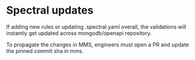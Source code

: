 # Spectral updates

If adding new rules or updating .spectral.yaml overall, the validations will instantly get updated across mongodb/openapi repository.

To propagate the changes in MMS, engineers must open a PR and update the pinned commit sha in mms.

